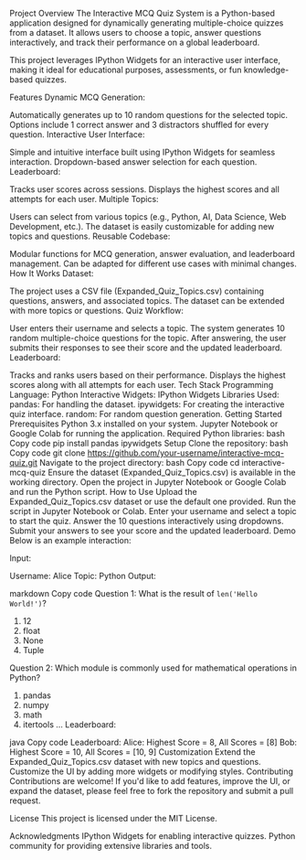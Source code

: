 Project Overview
The Interactive MCQ Quiz System is a Python-based application designed for dynamically generating multiple-choice quizzes from a dataset. It allows users to choose a topic, answer questions interactively, and track their performance on a global leaderboard.

This project leverages IPython Widgets for an interactive user interface, making it ideal for educational purposes, assessments, or fun knowledge-based quizzes.

Features
Dynamic MCQ Generation:

Automatically generates up to 10 random questions for the selected topic.
Options include 1 correct answer and 3 distractors shuffled for every question.
Interactive User Interface:

Simple and intuitive interface built using IPython Widgets for seamless interaction.
Dropdown-based answer selection for each question.
Leaderboard:

Tracks user scores across sessions.
Displays the highest scores and all attempts for each user.
Multiple Topics:

Users can select from various topics (e.g., Python, AI, Data Science, Web Development, etc.).
The dataset is easily customizable for adding new topics and questions.
Reusable Codebase:

Modular functions for MCQ generation, answer evaluation, and leaderboard management.
Can be adapted for different use cases with minimal changes.
How It Works
Dataset:

The project uses a CSV file (Expanded_Quiz_Topics.csv) containing questions, answers, and associated topics.
The dataset can be extended with more topics or questions.
Quiz Workflow:

User enters their username and selects a topic.
The system generates 10 random multiple-choice questions for the topic.
After answering, the user submits their responses to see their score and the updated leaderboard.
Leaderboard:

Tracks and ranks users based on their performance.
Displays the highest scores along with all attempts for each user.
Tech Stack
Programming Language: Python
Interactive Widgets: IPython Widgets
Libraries Used:
pandas: For handling the dataset.
ipywidgets: For creating the interactive quiz interface.
random: For random question generation.
Getting Started
Prerequisites
Python 3.x installed on your system.
Jupyter Notebook or Google Colab for running the application.
Required Python libraries:
bash
Copy code
pip install pandas ipywidgets
Setup
Clone the repository:
bash
Copy code
git clone https://github.com/your-username/interactive-mcq-quiz.git
Navigate to the project directory:
bash
Copy code
cd interactive-mcq-quiz
Ensure the dataset (Expanded_Quiz_Topics.csv) is available in the working directory.
Open the project in Jupyter Notebook or Google Colab and run the Python script.
How to Use
Upload the Expanded_Quiz_Topics.csv dataset or use the default one provided.
Run the script in Jupyter Notebook or Colab.
Enter your username and select a topic to start the quiz.
Answer the 10 questions interactively using dropdowns.
Submit your answers to see your score and the updated leaderboard.
Demo
Below is an example interaction:

Input:

Username: Alice
Topic: Python
Output:

markdown
Copy code
Question 1: What is the result of `len('Hello World!')`?
  1. 12
  2. float
  3. None
  4. Tuple

Question 2: Which module is commonly used for mathematical operations in Python?
  1. pandas
  2. numpy
  3. math
  4. itertools
...
Leaderboard:

java
Copy code
Leaderboard:
Alice: Highest Score = 8, All Scores = [8]
Bob: Highest Score = 10, All Scores = [10, 9]
Customization
Extend the Expanded_Quiz_Topics.csv dataset with new topics and questions.
Customize the UI by adding more widgets or modifying styles.
Contributing
Contributions are welcome! If you'd like to add features, improve the UI, or expand the dataset, please feel free to fork the repository and submit a pull request.

License
This project is licensed under the MIT License.

Acknowledgments
IPython Widgets for enabling interactive quizzes.
Python community for providing extensive libraries and tools.
